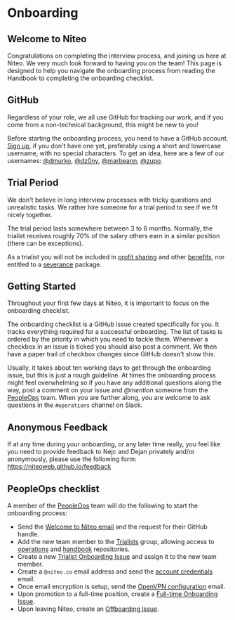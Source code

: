 # Onboarding

## Welcome to Niteo

Congratulations on completing the interview process, and joining us here at Niteo. We very much look forward to having you on the team! This page is designed to help you navigate the onboarding process from reading the Handbook to completing the onboarding checklist.

## GitHub

Regardless of your role, we all use GitHub for tracking our work, and if you come from a non-technical background, this might be new to you!

Before starting the onboarding process, you need to have a GitHub account. [Sign up](https://github.com/join), if you don't have one yet, preferably using a short and lowercase username, with no special characters. To get an idea, here are a few of our usernames: [@dmurko](https://github.com/dmurko), [@dz0ny](https://github.com/dz0ny), [@marbeann](https://github.com/marbeann), [@zupo](https://github.com/zupo).

## Trial Period

We don't believe in long interview processes with tricky questions and unrealistic tasks. We rather hire someone for a trial period to see if we fit nicely together.

The trial period lasts somewhere between 3 to 6 months. Normally, the trialist receives roughly 70% of the salary others earn in a similar position (there can be exceptions).

As a trialist you will not be included in [profit sharing](profit-sharing.md) and other [benefits](benefits.md), nor entitled to a [severance](salary.md#severance) package.

## Getting Started

Throughout your first few days at Niteo, it is important to focus on the onboarding checklist.

The onboarding checklist is a GitHub issue created specifically for you. It tracks everything required for a successful onboarding. The list of tasks is ordered by the priority in which you need to tackle them. Whenever a checkbox in an issue is ticked you should also post a comment. We then have a paper trail of checkbox changes since GitHub doesn't show this.

Usually, it takes about ten working days to get through the onboarding issue, but this is just a rough guideline. At times the onboarding process might feel overwhelming so if you have any additional questions along the way, post a comment on your issue and _@mention_ someone from the [PeopleOps] team. When you are further along, you are welcome to ask questions in the `#operations` channel on Slack.

## Anonymous Feedback

If at any time during your onboarding, or any later time really, you feel like you need to provide feedback to Nejc and Dejan privately and/or anonymously, please use the following form: https://niteoweb.github.io/feedback

## PeopleOps checklist

A member of the [PeopleOps] team will do the following to start the onboarding process:

* Send the <a href="mailto:?
subject=Welcome to Niteo
&body=
Hey, welcome to Niteo!%0D%0A
%0D%0A
We keep everything related to work on GitHub so I will be short:%0D%0A
%0D%0A
• Firstly, please read https://github.com/niteoweb/handbook/blob/master/onboarding.md%0D%0A
• And reply with your GitHub handle.%0D%0A
%0D%0A
Regards%0D%0A%0D%0A
">Welcome to Niteo email</a> and the request for their GitHub handle.
* Add the new team member to the [Trialists] group, allowing access to [operations](https://github.com/niteoweb/operations) and [handbook](https://github.com/niteoweb/handbook) repositories.
* Create a new [Trialist Onboarding Issue] and assign it to the new team member.
* Create a `@niteo.co` email address and send the <a href="mailto:?
subject=Niteo Email Account and Onboarding Checklist
&cc=@niteo.co
&body=
Hey!%0D%0A
%0D%0A
Here's your Niteo email. You'll be using it for communication with us and for subscribing to websites.%0D%0A
%0D%0A
w: https://apps.rackspace.com/%0D%0A
u: [email]%0D%0A
p: [pass]%0D%0A
%0D%0A
Please change your password immediately after you login. You can do that in the
 top right Settings menu.%0D%0A
%0D%0A
I've also created your onboarding checklist so you can continue with the onboarding process:%0D%0A
%0D%0A
• [LINK_ONBOARDING_CHECKLIST]%0D%0A
%0D%0A
Regards%0D%0A%0D%0A
"> account credentials </a> email.
* Once email encryption is setup, send the <a href="mailto:@niteo.co?
subject=Niteo OpenVPN
&body=
Hey!%0D%0A
%0D%0A
To securely connect to our internal intranet, Intra, you will first need to setup and connect to our VPN. %0D%0A
%0D%0A
I have attached your OpenVPN configuration files.%0D%0A
%0D%0A
Once configured, connect to our VPN and you should have access to our Intra pages, such as http://docs.niteo.co/.%0D%0A
%0D%0A
Regards%0D%0A%0D%0A
">OpenVPN configuration</a> email.
* Upon promotion to a full-time position, create a [Full-time Onboarding Issue].
* Upon leaving Niteo, create an [Offboarding Issue].

<!-- References --->

[PeopleOps]: https://github.com/orgs/niteoweb/teams/peopleops
[Trialists]: https://github.com/orgs/niteoweb/teams/trialists
[Trialist Onboarding Issue]:
https://github.com/niteoweb/operations/issues/new?template=onboarding-trialist.md&title=Onboarding:%20[FirstName%20LastName]&label=people
[Full-time Onboarding Issue]:
https://github.com/niteoweb/operations/issues/new?template=onboarding-full-time.md&title=Full-time%20onboarding:%20[FirstName%20LastName]&label=people
[Offboarding Issue]:
https://github.com/niteoweb/operations/issues/new?template=offboarding.md&title=Offboarding:%20[FirstName%20LastName]&label=people
